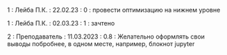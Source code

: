 1 : Лейба П.К. : 22.02.23 : 0 : провести оптимизацию на нижнем уровне

1 : Лейба П.К. : 02.03.23 : 1 : зачтено

2 : Преподаватель : 11.03.2023 : 0.8 : Желательно оформлять свои выводы побробнее, в одном месте, например, блокнот jupyter
